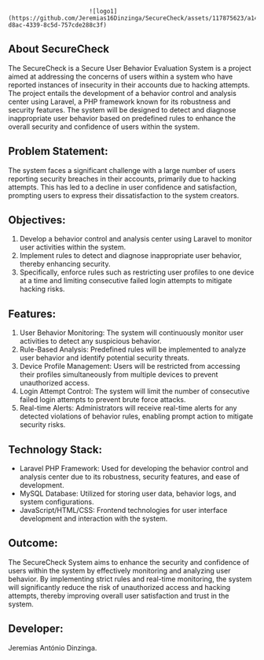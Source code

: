 
                           ![logo1](https://github.com/Jeremias16Dinzinga/SecureCheck/assets/117875623/a140a50e-d8ac-4339-8c5d-757cde288c3f)


## About SecureCheck

The SecureCheck is a Secure User Behavior Evaluation System is a project aimed at addressing the concerns of users within a system who have reported instances of insecurity in their accounts due to hacking attempts. The project entails the development of a behavior control and analysis center using Laravel, a PHP framework known for its robustness and security features. The system will be designed to detect and diagnose inappropriate user behavior based on predefined rules to enhance the overall security and confidence of users within the system.

## Problem Statement:
The system faces a significant challenge with a large number of users reporting security breaches in their accounts, primarily due to hacking attempts. This has led to a decline in user confidence and satisfaction, prompting users to express their dissatisfaction to the system creators.

## Objectives:
1. Develop a behavior control and analysis center using Laravel to monitor user activities within the system.
2. Implement rules to detect and diagnose inappropriate user behavior, thereby enhancing security.
3. Specifically, enforce rules such as restricting user profiles to one device at a time and limiting consecutive failed login attempts to mitigate hacking risks.

## Features:
1. User Behavior Monitoring: The system will continuously monitor user activities to detect any suspicious behavior.
2. Rule-Based Analysis: Predefined rules will be implemented to analyze user behavior and identify potential security threats.
3. Device Profile Management: Users will be restricted from accessing their profiles simultaneously from multiple devices to prevent unauthorized access.
4. Login Attempt Control: The system will limit the number of consecutive failed login attempts to prevent brute force attacks.
5. Real-time Alerts: Administrators will receive real-time alerts for any detected violations of behavior rules, enabling prompt action to mitigate security risks.

## Technology Stack:
- Laravel PHP Framework: Used for developing the behavior control and analysis center due to its robustness, security features, and ease of development.
- MySQL Database: Utilized for storing user data, behavior logs, and system configurations.
- JavaScript/HTML/CSS: Frontend technologies for user interface development and interaction with the system.

## Outcome:
The SecureCheck System aims to enhance the security and confidence of users within the system by effectively monitoring and analyzing user behavior. By implementing strict rules and real-time monitoring, the system will significantly reduce the risk of unauthorized access and hacking attempts, thereby improving overall user satisfaction and trust in the system.

## Developer: 
Jeremias António Dinzinga.


<a href="https://www.facebook.com/home.php?_rdc=1&_rdr" class="facebook"><i
                        class="bx bxl-facebook"></i></a>
                <a href="https://www.instagram.com/jeremiasdinzinga/" class="instagram"><i
                        class="bx bxl-instagram"></i></a>
                <a href="https://github.com/Jeremias16Dinzinga/AngoSearch" class="google-plus"><i
                        class="bx bxl-github"></i></a>
                <a href="https://www.linkedin.com/in/tonilson-bartolomeu-260119161/" class="linkedin"><i
                        class="bx bxl-linkedin"></i></a>
